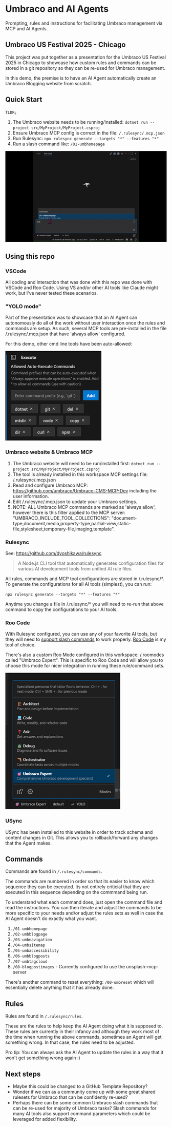 # Umbraco and AI Agents

Prompting, rules and instructions for facilitating Umbraco management via MCP and AI Agents.

## Umbraco US Festival 2025 - Chicago

This project was put together as a presentation for the Umbraco US Festival 2025 in Chicago to showcase how custom rules and commands can be stored in a git repository so they can be re-used for Umbraco management.

In this demo, the premise is to have an AI Agent automatically create an Umbraco Blogging website from scratch.

## Quick Start

`TLDR;`

1. The Umbraco website needs to be running/installed: `dotnet run --project src/MyProject/MyProject.csproj`
1. Ensure Umbraco MCP config is correct in the file: `/.rulesync/.mcp.json`
1. Run Rulesync: `npx rulesync generate --targets "*" --features "*"`
1. Run a slash command like: `/01-umbhomepage`

![Demo](Step01.gif)

## Using this repo

### VSCode

All coding and interaction that was done with this repo was done with VSCode and Roo Code. Using VS and/or other AI tools like Claude might work, but I've never tested these scenarios.

### "YOLO mode"

Part of the presentation was to showcase that an AI Agent can autonomously do all of the work without user interaction once the rules and commands are setup. As such, several MCP tools are pre-installed in the file /.rulesync/.mcp.json that have 'always allow' configured.

For this demo, other cmd line tools have been auto-allowed:

![alt text](image.png)

### Umbraco website & Umbraco MCP

1. The Umbraco website will need to be run/installed first: `dotnet run --project src/MyProject/MyProject.csproj`
1. The tool is already installed in this workspace MCP settings file: /.rulesync/.mcp.json
1. Read and configure Umbraco MCP: https://github.com/umbraco/Umbraco-CMS-MCP-Dev including the user information.
1. Edit /.rulesync/.mcp.json to update your Umbraco settings.
1. NOTE: ALL Umbraco MCP commands are marked as 'always allow', however there is this filter applied to the MCP server: "UMBRACO_INCLUDE_TOOL_COLLECTIONS": "document-type,document,media,property-type,partial-view,static-file,stylesheet,temporary-file,imaging,template".

### Rulesync

See: https://github.com/dyoshikawa/rulesync

> A Node.js CLI tool that automatically generates configuration files for various AI development tools from unified AI rule files.

All rules, commands and MCP tool configurations are stored in /.rulesync/*. To generate the configurations for all AI tools (simplest), you can run:

`npx rulesync generate --targets "*" --features "*"`

Anytime you change a file in /.rulesync/* you will need to re-run that above command to copy the configurations to your AI tools.

### Roo Code

With Rulesync configured, you can use any of your favorite AI tools, but they will need to [support slash commands](https://github.com/dyoshikawa/rulesync?tab=readme-ov-file#supported-tools-and-features) to work properly. [Roo Code](https://docs.roocode.com/) is my tool of choice.

There's also a custom Roo Mode configured in this workspace: /.roomodes called "Umbraco Expert". This is specific to Roo Code and will allow you to choose this mode for nicer integration in running these rule/command sets.

![alt text](image-1.png)

### USync

USync has been installed to this website in order to track schema and content changes in Git. This allows you to rollback/forward any changes that the Agent makes.

## Commands

Commands are found in `/.rulesync/commands`.

The commands are numbered in order so that its easier to know which sequence they can be executed. Its not entirely criticial that they are executed in this sequence depending on the commmand being run.

To understand what each command does, just open the command file and read the instructions. You can then iterate and adjust the commands to be more specific to your needs and/or adjust the rules sets as well in case the AI Agent doesn't do exactly what you want.

1. `/01-umbhomepage`
1. `/02-umbblogpage`
1. `/03-umbnavigation`
1. `/04-umbsitemap`
1. `/05-umbaccessibility`
1. `/06-umbblogposts`
1. `/07-umbtagcloud`
1. `/08-blogpostimages` - Currently configured to use the unsplash-mcp-server

There's another command to reset everything: `/00-umbreset` which will essentially delete anything that it has already done.

## Rules

Rules are found in `/.rulesync/rules`.

These are the rules to help keep the AI Agent doing what it is supposed to. These rules are currently in their infancy and although they work most of the time when running the above commands, sometimes an Agent will get something wrong. In that case, the rules need to be adjusted.

Pro tip: You can always ask the AI Agent to update the rules in a way that it won't get something wrong again :)

## Next steps

* Maybe this could be changed to a GitHub Template Repository?
* Wonder if we can as a community come up with some great shared rulesets for Umbraco that can be confidently re-used?
* Perhaps there can be some common Umbraco slash commands that can be re-used for majority of Umbraco tasks? Slash commands for many AI tools also support command parameters which could be leveraged for added flexibility.

